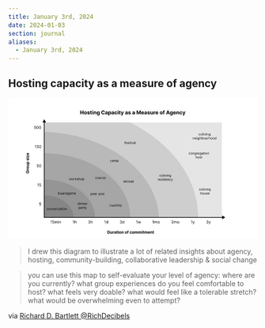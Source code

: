 ```yaml
---
title: January 3rd, 2024
date: 2024-01-03
section: journal
aliases:
  - January 3rd, 2024
---
```


## Hosting capacity as a measure of agency

![](/assets/IMG_4451.jpeg)

> I drew this diagram to illustrate a lot of related insights about agency, hosting, community-building, collaborative leadership & social change

> you can use this map to self-evaluate your level of agency: where are you currently? what group experiences do you feel comfortable to host? what feels very doable? what would feel like a tolerable stretch? what would be overwhelming even to attempt?

via [Richard D. Bartlett @RichDecibels](https://x.com/richdecibels/status/1742494880625016921)
